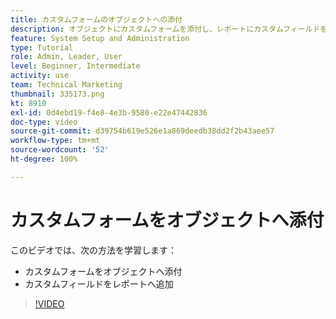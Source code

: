 ```yaml
---
title: カスタムフォームのオブジェクトへの添付
description: オブジェクトにカスタムフォームを添付し、レポートにカスタムフィールドを表示する方法を学びます。
feature: System Setup and Administration
type: Tutorial
role: Admin, Leader, User
level: Beginner, Intermediate
activity: use
team: Technical Marketing
thumbnail: 335173.png
kt: 8910
exl-id: 0d4ebd19-f4e8-4e3b-9580-e22e47442836
doc-type: video
source-git-commit: d39754b619e526e1a869deedb38dd2f2b43aee57
workflow-type: tm+mt
source-wordcount: '52'
ht-degree: 100%

---
```


# カスタムフォームをオブジェクトへ添付

このビデオでは、次の方法を学習します：

* カスタムフォームをオブジェクトへ添付
* カスタムフィールドをレポートへ追加

>[!VIDEO](https://video.tv.adobe.com/v/335173/?quality=12)
